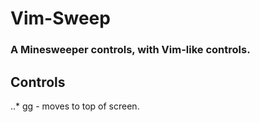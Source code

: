 # Vim-Sweep
### A Minesweeper controls, with Vim-like controls.

## Controls
..* gg - moves to top of screen.
